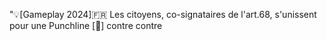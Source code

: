 "💡[Gameplay 2024]🇫🇷 Les citoyens, co-signataires de l'art.68, s'unissent pour une Punchline [🥊] contre contre